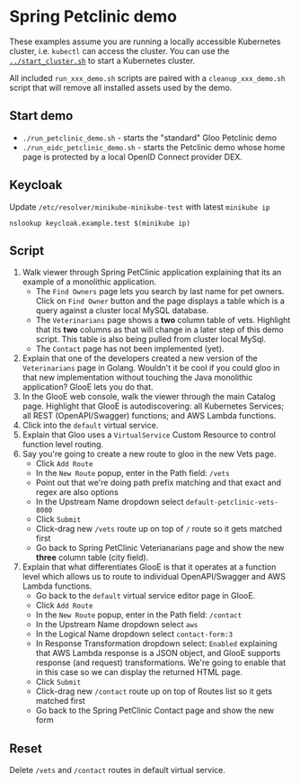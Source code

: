 # Spring Petclinic demo

These examples assume you are running a locally accessible Kubernetes cluster, i.e. `kubectl` can access the cluster. You can use the [`../start_cluster.sh`](../start_cluster.sh) to start a Kubernetes cluster.

All included `run_xxx_demo.sh` scripts are paired with a `cleanup_xxx_demo.sh` script that will remove all installed assets used by the demo.

## Start demo

* `./run_petclinic_demo.sh` - starts the "standard" Gloo Petclinic demo
* `./run_oidc_petclinic_demo.sh` - starts the Petclinic demo whose home page is protected by a local OpenID Connect provider DEX.

## Keycloak

Update `/etc/resolver/minikube-minikube-test` with latest `minikube ip`

```shell
nslookup keycloak.example.test $(minikube ip)
```

## Script

1. Walk viewer through Spring PetClinic application explaining that its an example
of a monolithic application.
    * The `Find Owners` page lets you search by last name for pet owners. Click on
     `Find Owner` button and the page displays a table which is a query against
     a cluster local MySQL database.
    * The `Veterinarians` page shows a **two** column table of vets. Highlight that
      its **two** columns as that will change in a later step of this demo script.
      This table is also being pulled from cluster local MySql.
    * The `Contact` page has not been implemented (yet).
1. Explain that one of the developers created a new version of the `Veterinarians`
page in Golang. Wouldn't it be cool if you could gloo in that new implementation
without touching the Java monolithic application? GlooE lets you do that.
1. In the GlooE web console, walk the viewer through the main Catalog page. Highlight
that GlooE is autodiscovering: all Kubernetes Services; all REST (OpenAPI/Swagger)
functions; and AWS Lambda functions.
1. Click into the `default` virtual service.
1. Explain that Gloo uses a `VirtualService` Custom Resource to control function
level routing.
1. Say you're going to create a new route to gloo in the new Vets page.
    * Click `Add Route`
    * In the `New Route` popup, enter in the Path field: `/vets`
    * Point out that we're doing path prefix matching and that exact and regex
      are also options
    * In the Upstream Name dropdown select `default-petclinic-vets-8080`
    * Click `Submit`
    * Click-drag new `/vets` route up on top of `/` route so it gets matched first
    * Go back to Spring PetClinic Veterianarians page and show the new **three**
      column table (city field).
1. Explain that what differentiates GlooE is that it operates at a function level
which allows us to route to individual OpenAPI/Swagger and AWS Lambda functions.
    * Go back to the `default` virtual service editor page in GlooE.
    * Click `Add Route`
    * In the `New Route` popup, enter in the Path field: `/contact`
    * In the Upstream Name dropdown select `aws`
    * In the Logical Name dropdown select `contact-form:3`
    * In Response Transformation dropdown select: `Enabled` explaining that AWS
      Lambda response is a JSON object, and GlooE supports response (and request)
      transformations. We're going to enable that in this case so we can display
      the returned HTML page.
    * Click `Submit`
    * Click-drag new `/contact` route up on top of Routes list so it gets matched first
    * Go back to the Spring PetClinic Contact page and show the new form

## Reset

Delete `/vets` and `/contact` routes in default virtual service.
